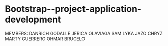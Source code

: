 # Bootstrap--project-application-development

MEMBERS:
       DANRICH GODALLE
       JERICA OLAVIAGA
       SAM LYKA JAZO
       CHRYZ MARTY GUERRERO
       OHMAR BRUCELO
